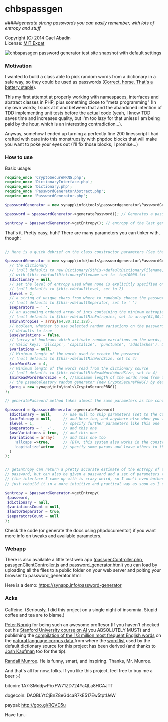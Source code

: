 chbspassgen
===========

#####*generate strong passwords you can easily remember, with lots of entropy and stuff*

 Copyright (C) 2014 Gael Abadin<br/>
 License: [MIT Expat][1]
 
![chbspassgen password generator test site snapshot with default settings](http://i.imgur.com/sq2bNOa.png "This is how chbspassgen's test web app looks like. Check it out on https://synapp.info/password-generator ;-) )")

 
### Motivation

I wanted to build a class able to pick random words from a dictionary in a safe way, 
so they could be used as passwords ([Correct, horse. That's a battery staple][2]). 

This my first attempt at properly working with namespaces, interfaces and abstract classes in PHP, 
plus something close to "meta programming" (In my own words; I suck at it and between that and the 
abandoned intention of TDD implementing unit tests before the actual code (yeah, I know TDD saves 
time and increases quality, but I'm too lazy for that unless I am being paid by the hour, which is 
an interesting contradiction...).

Anyway, somehow I ended up turning a perfectly fine 200 linesscript I had crafted with care into 
this monstruosity with phpdoc blocks that will make you want to poke your eyes out (I'll fix those 
blocks, I promise...)

### How to use

Basic usage:

```php
require_once 'CryptoSecurePRNG.php';
require_once 'DictionaryInterface.php';
require_once 'Dictionary.php';
require_once 'PasswordGeneratorAbstract.php';
require_once 'PasswordGenerator.php';

$passwordGenerator = new synapp\info\tools\passwordgenerator\PasswordGenerator();  // This assumes a dictionary generated from a source on a file named 'top10000.txt'

$password = $passwordGenerator->generatePassword(); // Generates a password with default settings

$entropy = $passwordGenerator->getEntropy(); // entropy of the last generated password (won't change unless you change settings)

```

That's it. Pretty easy, huh? There are many parameters you can tinker with, though:

```php

// Here is a quick debrief on the class constructor parameters (See the phpdoc blocks for more info):

$passwordGenerator = new synapp\info\tools\passwordgenerator\PasswordGenerator(
  // the dictionary 
  // (null defaults to new Dictionary($this->defaultDictionaryFilename,$minReadWordsWordSize))
  // with $this->defaultDictionaryFilename set to 'top10000.txt'
  $dictionary = null, 
  // set the level of entropy used when none is explicitly specified on the generatePassword() call
  // (null defaults to $this->defaultLevel, set to 2)
  $level = 2, 
  // a string of unique chars from where to randomly choose the password separator 
  // (null defaults to $this->defaultSeparator, set to ' ')
  $separators = ' ', 
  // an ascending ordered array of ints containing the minimum entropies for each level
  // (null defaults to $this->defaultMinEntropies, set to array(64,80,112,128))
  $minEntropies = array(64,80,112,128), 
  // boolean, whether to use selected random variations on the password words to increase entropy 
  // defaults to true
  $useVariations = false, 
  // (array of booleans which activate random variations on the words, increasing entropy. 
  // Valid keys: 'allcaps', 'capitalize', 'punctuate', 'addslashes'). Use null for defaults.
  $variations = null, 
  // Minimum length of the words used to create the password
  // (null defaults to $this->defaultMinWordSize, set to 4)
  $minWordSize = 4, 
  // Minimum length of the words read from the dictionary source
  // (null defaults to $this->defaultMinReadWordsWordSize, set to 4)
  $minReadWordsWordSize = 4, //(minimum length of the words read from the Dictionary source)
  // the pseudoaleatory random generator (new CryptoSecurePRNG() by default)
  $prng = new synapp\info\tools\CryptoSecurePRNG() 
);

// generatePassword method takes almost the same parameters as the contructor:

$password = $passwordGenerator->generatePassword(
  $dictionary = null,     // use null to skip parameters (set to the current setting)
  $minEntropy = null,     // and here too, and anywhere else when you want to
  $level = 1,             // specify further parameters like this one
  $separators = '_ -',    // and this one
  $useVariations = true,  // and this one
  $variations = array(    // and this one too 
    'allcaps'=>true,      // (BTW, this system also works in the constructor, where you can
    'capitalize'=>true    // specify some params and leave others to their defaults using null)
  ) 
);


// getEntropy can return a pretty accurate estimate of the entropy of the last generated 
// password, but can also be given a password and a set of parameters to extract its entropy
// (the interface I came up with is crazy weird, so I won't even bother to explain it. I'll 
// just rebuild it in a more intuitive and practical way as soon as I can...)

$entropy = $passwordGenerator->getEntropy(
 $password, 
 $dictionary = null, 
 $variationsCount = null, 
 $lastOrSeparator = true, 
 $separatorsCount = null
);


```

Check the code (or generate the docs using phpdocumentor) if you want more info on tweaks and available parameters.

### Webapp

There is also available a little test web app ([passgenController.php][3], [passgenClientController.js][4] and [password_generator.html][5]) 
you can load by uploading all the files to a public folder on your web server and poiting your browser to password_generator.html

Here is a demo: https://synapp.info/password-generator

### Acks

Caffeine. (Seriously, I did this project on a single night of insomnia. Stupid coffee and tea are to blame.)

[Peter Norvig](http://norvig.com/) for being such an awesome proffesor (If you haven't checked out his [Stanford University course on AI](https://www.udacity.com/course/cs271) you ABSOLUTELY MUST) and publishing the [compilation of the 1/3 million most frequent English words](http://norvig.com/ngrams/count_1w.txt) on the [natural language corpus data ](http://norvig.com/ngrams/) from where the [word list](https://github.com/elcodedocle/chbspassgen/blob/master/top10000.txt) used by the default dictionary source for this project has been derived (and thanks to [Josh Kaufman](https://github.com/worldlywisdom) too for the tip).

[Randall Munroe](http://xkcd.com). He is funny, smart, and inspiring. Thanks, Mr. Munroe.

And that's all for now, folks. If you like this project, feel free to buy me a beer ;-)

bitcoin: 1A7rSMddjwPbxFW71ZD724YaQLa8HCAJTT 

dogecoin: DAQBLYtCjBnZ8eGdcaR7kE517Ew5tptUeW 

paypal: http://goo.gl/RQVD5u


Have fun.-

[1]: https://raw.githubusercontent.com/elcodedocle/chbspassgen/master/LICENSE
[2]: http://xkcd.com/936/
[3]: https://github.com/elcodedocle/chbspassgen/blob/master/passgenController.php
[4]: https://github.com/elcodedocle/chbspassgen/blob/master/passgenClientController.js
[5]: https://github.com/elcodedocle/chbspassgen/blob/master/password_generator.html
